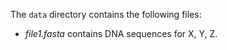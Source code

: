 The `data` directory contains the following files:
- *file1.fasta* contains DNA sequences for X, Y, Z.
